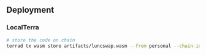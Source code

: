 ## Deployment

### LocalTerra
```bash
# store the code on chain
terrad tx wasm store artifacts/luncswap.wasm --from personal --chain-id=localterra --gas-prices=0.1uluna --gas=auto --gas-adjustment=1.3 -y --output json
```
